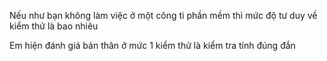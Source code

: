 Nếu như bạn không làm việc ở một công ti phần mềm thì mức độ tư duy về kiểm thử là bao nhiêu

Em hiện đánh giá bản thân ở mức 1 kiểm thử là kiểm tra tính đúng đắn

